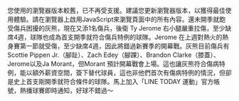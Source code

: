 您使用的瀏覽器版本較舊，已不再受支援。建議您更新瀏覽器版本，以獲得最佳使用體驗。請在瀏覽器上啟用JavaScript來瀏覽頁面中的所有內容。還未開季就飽受傷兵困擾的灰熊，現在又添1名傷兵，後衛 Ty Jerome 右小腿嚴重拉傷，至少缺席4週，球隊也成為首支開季就符合傷兵特例的球隊。Jerome 在上週對熱火的熱身賽第一節就受傷，至少缺席4週，因此將錯過新賽季的開幕戰。灰熊目前傷兵有Scottie Pippen Jr.（腳趾）、Zach Edey（腳踝）、Brandon Clarke（膝蓋）、Jerome以及Ja Morant，但Morant 預計開幕戰會上場。這也讓灰熊符合傷病特例，能以額外薪資空間，簽下替代球員，這也非他們首次有傷病特例的情況，但卻是史上首支剛開季就符合條件的球隊。馬上加入「LINE TODAY 運動」官方帳號，熱播球賽即時通知，好球不錯過～